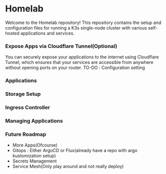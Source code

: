 # Homelab
Welcome to the Homelab repository! This repository contains the setup and configuration files for running a K3s single-node cluster with various self-hosted applications and services.

### Expose Apps via Cloudflare Tunnel(Optional)
You can securely expose your applications to the internet using Cloudflare Tunnel, which ensures that your services are accessible from anywhere without opening ports on your router.
TO-DO : Configuration setting

### Applications


### Storage Setup


### Ingress Controller


### Managing Applications


### Future Roadmap
- More Apps(Ofcourse)
- Gitops : Either ArgoCD or Flux(already have a repo with argo kustomization setup)
- Secrets Management
- Service Mesh(Only play around and not really deploy)